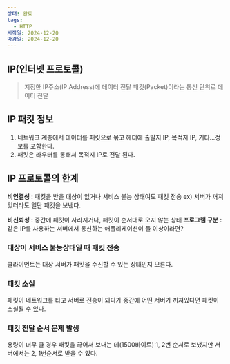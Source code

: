 ```yaml
---
상태: 완료
tags:
  - HTTP
시작일: 2024-12-20
마감일: 2024-12-20
---
```

## IP(인터넷 프로토콜)
>지정한 IP주소(IP Address)에 데이터 전달
>패킷(Packet)이라는 통신 단위로 데이터 전달

## IP 패킷 정보
1. 네트워크 계층에서 데이터를 패킷으로 묶고 헤더에 출발지 IP, 목적지 IP, 기타...정보를 포함한다.
2. 패킷은 라우터를 통해서 목적지 IP로 전달 된다.

## IP 프로토콜의 한계
**비연결성** : 패킷을 받을 대상이 없거나 서비스 불능 상태여도 패킷 전송
ex) 서버가 꺼져 있더라도 일단 패킷을 보낸다.

**비신뢰성** : 중간에 패킷이 사라지거나, 패킷이 순서대로 오지 않는 상태
**프로그램 구분** : 같은 IP를 사용하는 서버에서 통신하는 애플리케이션이 둘 이상이라면?

### 대상이 서비스 불능상태일 때 패킷 전송
클라이언트는 대상 서버가 패킷을 수신할 수 있는 상태인지 모른다.

### 패킷 소실
패킷이 네트워크를 타고 서버로 전송이 되다가 중간에 어떤 서버가 꺼져있다면 패킷이 소실될 수 있다.

### 패킷 전달 순서 문제 발생
용량이 너무 클 경우 패킷을 끊어서 보내는 데(1500바이트) 1, 2번 순서로 보냈지만 서버에서는 2, 1번순서로 받을 수 있다.